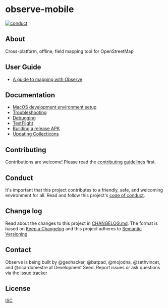 # observe-mobile

[![conduct][conduct]][conduct-url]

[conduct]: https://img.shields.io/badge/code%20of%20conduct-contributor%20covenant-green.svg?style=flat-square
[conduct-url]: CODE_OF_CONDUCT.md

## About

Cross-platform, offline, field mapping tool for OpenStreetMap

## User Guide
- [A guide to mapping with Observe](docs/user-guide.md)

## Documentation
- [MacOS development environment setup](docs/macos-setup.md)
- [Troubleshooting](docs/troubleshooting.md)
- [Debugging](docs/debugging.md)
- [TestFlight](docs/testflight.md)
- [Building a release APK](docs/apk.md)
- [Updating Collecticons](docs/collecticons.md)

## Contributing

Contributions are welcome! Please read the [contributing guidelines](CONTRIBUTING.md) first.

## Conduct

It's important that this project contributes to a friendly, safe, and welcoming environment for all. Read and follow this project's [code of conduct](CODE_OF_CONDUCT.md).

## Change log

Read about the changes to this project in [CHANGELOG.md](CHANGELOG.md). The format is based on [Keep a Changelog](http://keepachangelog.com/) and this project adheres to [Semantic Versioning](http://semver.org/).

## Contact

Observe is being built by @geohacker, @batpad, @mojodna, @sethvincet, and @ricardomestre at Development Seed. Report issues or ask questions via the [issue tracker](https://github.com/developmentseed/observe/issues)

## License

[ISC](LICENSE.md)

